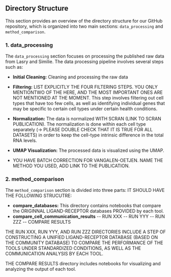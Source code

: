 ## Directory Structure

This section provides an overview of the directory structure for our GitHub repository, which is organized into two main sections: `data_processing` and `method_comparison`.

### 1. data_processing

The `data_processing` section focuses on processing the published raw data from Lasry and Similie. The data processing pipeline involves several steps such as:

- **Initial Cleaning:**  Cleaning and processing the raw data

- **Filtering:** LIST EXPLICITLY THE FOUR FILTERING STEPS. YOU ONLY MENTIONTWO OF THE HERE, AND THE MOST IMPORTANT ONES ARE NOT MENTIONED AT THE MOMENT. This step involves filtering out cell types that have too few cells, as well as identifying individual genes that may be specific to certain cell types under certain health conditions.

- **Normalization:** The data is normalized WITH SCRAN (LINK TO SCRAN PUBLICATION). The normalization is done within each cell type separately (-> PLEASE DOUBLE CHECK THAT IT IS TRUE FOR ALL DATASETS) in order to keep the cell-type intrinsic difference in the total RNA levels.

- **UMAP Visualization:** The processed data is visualized using the UMAP.
- YOU HAVE BATCH CORRECTION FOR VANGALEN-OETJEN. NAME THE METHOD YOU USED, ADD LINK TO THE PUBLICATION.

### 2. method_comparison

The `method_comparison` section is divided into three parts:
IT SHOULD HAVE THE FOLLOWING STRUCUTRE:
- **compare_databases:** This directory contains notebooks that compare the ORIGINNAL LIGAND-RECEPTOR databases PROVIDED by each tool. 
- **compare_cell_communication_results**
-- RUN XXX
-- RUN YYY
-- RUN ZZZ
-- COMPARE RESULTS

THE RUN XXX, RUN YYY, AND RUN ZZZ DIRECTORIES INCLUDE A STEP OF CONSTRUCTING A UNIFIED LIGAND-RECEPTOR DATABASE (BASED ON THE COMMUNITY DATABASE) TO COMPARE THE PERFORMANCE OF THE TOOLS UNDER STANDARDIZED CONDITIONS, AS WELL AS THE COMMUNICATION ANALYSIS BY EACH TOOL.

THE COMPARE RESULTS directory includes notebooks for visualizing and analyzing the output of each tool. 

